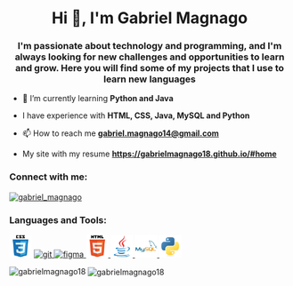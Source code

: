 <h1 align="center">Hi 👋, I'm Gabriel Magnago</h1>
<h3 align="center">I'm passionate about technology and programming, and I'm always looking for new challenges and opportunities to learn and grow. Here you will find some of my projects that I use to learn new languages</h3>

- 🌱 I’m currently learning **Python and Java**

- I have experience with **HTML, CSS, Java, MySQL and Python**

- 📫 How to reach me **gabriel.magnago14@gmail.com**

- My site with my resume **https://gabrielmagnago18.github.io/#home**

<h3 align="left">Connect with me:</h3>
<p align="left">
<a href="https://instagram.com/gabriel_magnago" target="blank"><img align="center" src="https://raw.githubusercontent.com/rahuldkjain/github-profile-readme-generator/master/src/images/icons/Social/instagram.svg" alt="gabriel_magnago" height="30" width="40" /></a>
</p>

<h3 align="left">Languages and Tools:</h3>
<p align="left"> <a href="https://www.w3schools.com/css/" target="_blank" rel="noreferrer"> <img src="https://raw.githubusercontent.com/devicons/devicon/master/icons/css3/css3-original-wordmark.svg" alt="css3" width="40" height="40"/></a> <a href="https://git-scm.com/" target="_blank" rel="noreferrer"> <img src="https://www.vectorlogo.zone/logos/git-scm/git-scm-icon.svg" alt="git" width="40" height="40"/> </a> </a> <a href="https://www .figma.com/" target="_blank" rel="noreferrer"> <img src="https://www.vectorlogo.zone/logos/figma/figma-icon.svg" alt="figma" width=" 40" height="40"/> </a> <a href="https://www.w3.org/html/" target="_blank" rel="noreferrer"> <img src="https://raw.githubusercontent.com/devicons/devicon/master/icons/html5/html5-original-wordmark.svg" alt="html5" width="40" height="40"/> </a> <a href="https://www.java.com" target="_blank" rel="noreferrer"> <img src="https://raw.githubusercontent.com/devicons/devicon/master/icons/java/java-original.svg" alt="java" width="40" height="40"/> </a> <a href="https://www.mysql.com/" target="_blank" rel="noreferrer"> <img src="https://raw.githubusercontent.com/devicons/devicon/master/icons/mysql/mysql-original-wordmark.svg" alt="mysql" width="40" height="40"/> </a> <a href="https://www.python.org" target="_blank" rel="noreferrer"> <img src="https://raw.githubusercontent.com/devicons/devicon/master/icons/python/python-original.svg" alt="python" width="40" height="40"/> </a> </p>

<p><img align="left" src="https://github-readme-stats.vercel.app/api/top-langs?username=gabrielmagnago18&theme=transparent&show_icons=true&locale=en&layout=compact" alt="gabrielmagnago18" /></p>

<p>&nbsp;<img align="center" src="https://github-readme-stats.vercel.app/api?username=gabrielmagnago18&theme=transparent&show_icons=true&locale=en" alt="gabrielmagnago18" /></p>
